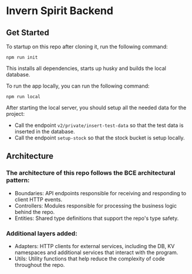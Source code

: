 # Invern Spirit Backend

## Get Started

To startup on this repo after cloning it, run the following command:

```npm run init```

This installs all dependencies, starts up husky and builds the local database.

To run the app locally, you can run the following command:

```npm run local```

After starting the local server, you should setup all the needed data for the project:

- Call the endpoint `v2/private/insert-test-data` so that the test data is inserted in the database.
- Call the endpoint `setup-stock` so that the stock bucket is setup locally.



## Architecture

### The architecture of this repo follows the BCE architectural pattern:

- Boundaries: API endpoints responsible for receiving and responding to client HTTP events.
- Controllers: Modules responsible for processing the business logic behind the repo.
- Entities: Shared type definitions that support the repo's type safety.

### Additional layers added:

- Adapters: HTTP clients for external services, including the DB, KV namespaces and additional services that interact with the program.
- Utils: Utility functions that help reduce the complexity of code throughout the repo.

